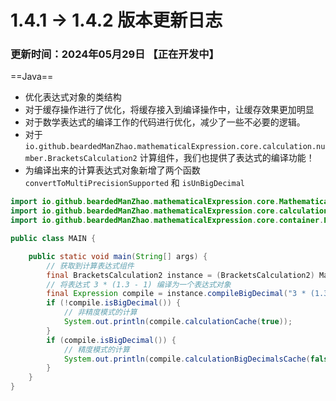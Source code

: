 # 1.4.1 -> 1.4.2 版本更新日志

### 更新时间：2024年05月29日 【正在开发中】

==Java==

- 优化表达式对象的类结构
- 对于缓存操作进行了优化，将缓存接入到编译操作中，让缓存效果更加明显
- 对于数学表达式的编译工作的代码进行优化，减少了一些不必要的逻辑。
- 对于 `io.github.beardedManZhao.mathematicalExpression.core.calculation.number.BracketsCalculation2`
  计算组件，我们也提供了表达式的编译功能！
- 为编译出来的计算表达式对象新增了两个函数 `convertToMultiPrecisionSupported` 和 `isUnBigDecimal`

```java
import io.github.beardedManZhao.mathematicalExpression.core.Mathematical_Expression;
import io.github.beardedManZhao.mathematicalExpression.core.calculation.number.BracketsCalculation2;
import io.github.beardedManZhao.mathematicalExpression.core.container.Expression;

public class MAIN {

    public static void main(String[] args) {
        // 获取到计算表达式组件
        final BracketsCalculation2 instance = (BracketsCalculation2) Mathematical_Expression.getInstance(Mathematical_Expression.bracketsCalculation2);
        // 将表达式 3 * (1.3 - 1) 编译为一个表达式对象
        final Expression compile = instance.compileBigDecimal("3 * (1.3 - 1)", true);
        if (!compile.isBigDecimal()) {
            // 非精度模式的计算
            System.out.println(compile.calculationCache(true));
        }
        if (compile.isBigDecimal()) {
            // 精度模式的计算
            System.out.println(compile.calculationBigDecimalsCache(false));
        }
    }
}
```